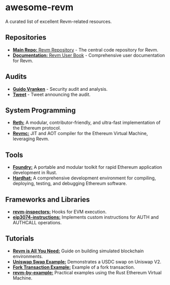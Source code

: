 # awesome-revm

A curated list of excellent Revm-related resources.

## Repositories
- [**Main Repo:** Revm Repository](https://github.com/bluealloy/revm) - The central code repository for Revm.
- [**Documentation:** Revm User Book](https://bluealloy.github.io/revm/) - Comprehensive user documentation for Revm.

## Audits
- [**Guido Vranken**](https://hackmd.io/@draganrakita/rklf0PuBR/edit) - Security audit and analysis.
- [**Tweet**](https://x.com/rakitadragan/status/1803540273907245293?t=i_h-Mkvh0w91UpMIH2ILEw&s=19) - Tweet announcing the audit.

## System Programming
- [**Reth:**](https://github.com/paradigmxyz/reth) A modular, contributor-friendly, and ultra-fast implementation of the Ethereum protocol.
- [**Revmc:**](https://github.com/paradigmxyz/revmc) JIT and AOT compiler for the Ethereum Virtual Machine, leveraging Revm.

## Tools
- [**Foundry:**](https://github.com/foundry-rs/foundry) A portable and modular toolkit for rapid Ethereum application development in Rust.
- [**Hardhat:**](https://github.com/NomicFoundation/hardhat) A comprehensive development environment for compiling, deploying, testing, and debugging Ethereum software.

## Frameworks and Libraries
- [**revm-inspectors:**](https://github.com/paradigmxyz/revm-inspectors) Hooks for EVM execution.
- [**eip3074-instructions:**](https://github.com/paradigmxyz/eip3074-instructions) Implements custom instructions for AUTH and AUTHCALL operations.

## Tutorials
- [**Revm is All You Need:**](https://medium.com/@solidquant/revm-is-all-you-need-e01b5b0421e4) Guide on building simulated blockchain environments.
- [**Uniswap Swap Example:**](https://github.com/bluealloy/revm/blob/main/examples/uniswap_v2_usdc_swap.rs) Demonstrates a USDC swap on Uniswap V2.
- [**Fork Transaction Example:**](https://github.com/bluealloy/revm/blob/main/examples/fork_ref_transact.rs) Example of a fork transaction.
- [**revm-by-example:**](https://github.com/Cionn3/revm-by-example) Practical examples using the Rust Ethereum Virtual Machine.
